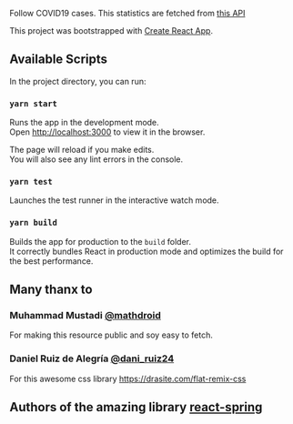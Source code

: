 Follow COVID19 cases. This statistics are fetched from [this API](https://covid19.mathdro.id/api)

This project was bootstrapped with [Create React App](https://github.com/facebook/create-react-app).

## Available Scripts

In the project directory, you can run:

### `yarn start`

Runs the app in the development mode.<br />
Open [http://localhost:3000](http://localhost:3000) to view it in the browser.

The page will reload if you make edits.<br />
You will also see any lint errors in the console.

### `yarn test`

Launches the test runner in the interactive watch mode.<br />

### `yarn build`

Builds the app for production to the `build` folder.<br />
It correctly bundles React in production mode and optimizes the build for the best performance.

## Many thanx to

### Muhammad Mustadi [@mathdroid](https://twitter.com/mathdroid)

For making this resource public and soy easy to fetch.

### Daniel Ruiz de Alegría [@dani_ruiz24](https://twitter.com/dani_ruiz24)

For this awesome css library https://drasite.com/flat-remix-css

## Authors of the amazing library [react-spring](https://www.react-spring.io/)